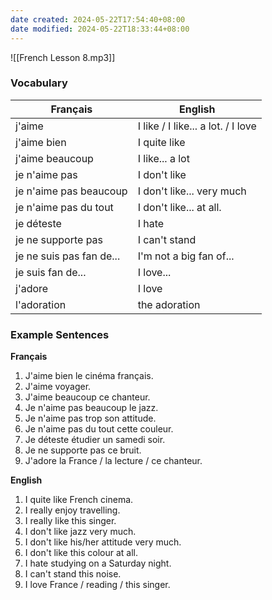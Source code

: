 ```yaml
---
date created: 2024-05-22T17:54:40+08:00
date modified: 2024-05-22T18:33:44+08:00
---
```

![[French Lesson 8.mp3]]

### Vocabulary

| **Français**             | **English**                        |
| ------------------------ | ---------------------------------- |
| j'aime                   | I like / I like... a lot. / I love |
| j'aime bien              | I quite like                       |
| j'aime beaucoup          | I like... a lot                    |
| je n'aime pas            | I don't like                       |
| je n'aime pas beaucoup   | I don't like... very much          |
| je n'aime pas du tout    | I don't like... at all.            |
| je déteste               | I hate                             |
| je ne supporte pas       | I can't stand                      |
| je ne suis pas fan de... | I'm not a big fan of...            |
| je suis fan de...        | I love...                          |
| j'adore                  | I love                             |
| l'adoration              | the adoration                      |

### Example Sentences

**Français**

1. J'aime bien le cinéma français.
2. J'aime voyager.
3. J'aime beaucoup ce chanteur.
4. Je n'aime pas beaucoup le jazz.
5. Je n'aime pas trop son attitude.
6. Je n'aime pas du tout cette couleur.
7. Je déteste étudier un samedi soir.
8. Je ne supporte pas ce bruit.
9. J'adore la France / la lecture / ce chanteur.

**English**

1. I quite like French cinema.
2. I really enjoy travelling.
3. I really like this singer.
4. I don't like jazz very much.
5. I don't like his/her attitude very much.
6. I don't like this colour at all.
7. I hate studying on a Saturday night.
8. I can't stand this noise.
9. I love France / reading / this singer.
